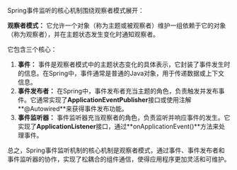   
Spring事件监听的核心机制围绕观察者模式展开：

**观察者模式：** 它允许一个对象（称为主题或被观察者）维护一组依赖于它的对象（称为观察者），并在主题状态发生变化时通知观察者。

它包含三个核心：

1. **事件：** 事件是观察者模式中的主题状态变化的具体表示，它封装了事件发生时的信息。在Spring中，事件通常是普通的Java对象，用于传递数据或上下文信息。
2. **事件发布者：** 在Spring中，事件发布者充当主题的角色，负责触发并发布事件。它通常实现了**ApplicationEventPublisher**接口或使用注解**@Autowired**来获得事件发布功能。
3. **事件监听器：** 事件监听器充当观察者的角色，负责监听并响应事件的发生。它实现了**ApplicationListener**接口，通过**onApplicationEvent()**方法来处理事件。

总之，Spring事件监听机制的核心机制是观察者模式，通过事件、事件发布者和事件监听器的协作，实现了松耦合的组件通信，使得应用程序更加灵活和可维护。
